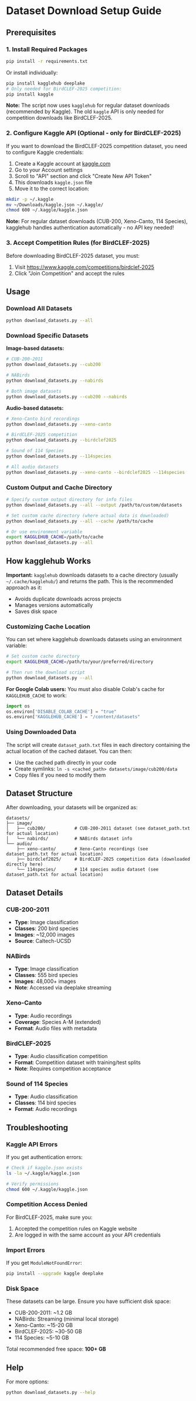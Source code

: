 # Dataset Download Setup Guide

## Prerequisites

### 1. Install Required Packages

```bash
pip install -r requirements.txt
```

Or install individually:
```bash
pip install kagglehub deeplake
# Only needed for BirdCLEF-2025 competition:
pip install kaggle
```

**Note:** The script now uses `kagglehub` for regular dataset downloads (recommended by Kaggle). The old `kaggle` API is only needed for competition downloads like BirdCLEF-2025.

### 2. Configure Kaggle API (Optional - only for BirdCLEF-2025)

If you want to download the BirdCLEF-2025 competition dataset, you need to configure Kaggle credentials:

1. Create a Kaggle account at [kaggle.com](https://www.kaggle.com)
2. Go to your Account settings
3. Scroll to "API" section and click "Create New API Token"
4. This downloads `kaggle.json` file
5. Move it to the correct location:

```bash
mkdir -p ~/.kaggle
mv ~/Downloads/kaggle.json ~/.kaggle/
chmod 600 ~/.kaggle/kaggle.json
```

**Note:** For regular dataset downloads (CUB-200, Xeno-Canto, 114 Species), kagglehub handles authentication automatically - no API key needed!

### 3. Accept Competition Rules (for BirdCLEF-2025)

Before downloading BirdCLEF-2025 dataset, you must:
1. Visit https://www.kaggle.com/competitions/birdclef-2025
2. Click "Join Competition" and accept the rules

## Usage

### Download All Datasets

```bash
python download_datasets.py --all
```

### Download Specific Datasets

**Image-based datasets:**
```bash
# CUB-200-2011
python download_datasets.py --cub200

# NABirds
python download_datasets.py --nabirds

# Both image datasets
python download_datasets.py --cub200 --nabirds
```

**Audio-based datasets:**
```bash
# Xeno-Canto bird recordings
python download_datasets.py --xeno-canto

# BirdCLEF-2025 competition
python download_datasets.py --birdclef2025

# Sound of 114 Species
python download_datasets.py --114species

# All audio datasets
python download_datasets.py --xeno-canto --birdclef2025 --114species
```

### Custom Output and Cache Directory

```bash
# Specify custom output directory for info files
python download_datasets.py --all --output /path/to/custom/datasets

# Set custom cache directory (where actual data is downloaded)
python download_datasets.py --all --cache /path/to/cache

# Or use environment variable
export KAGGLEHUB_CACHE=/path/to/cache
python download_datasets.py --all
```

## How kagglehub Works

**Important:** `kagglehub` downloads datasets to a cache directory (usually `~/.cache/kagglehub/`) and returns the path. This is the recommended approach as it:
- Avoids duplicate downloads across projects
- Manages versions automatically
- Saves disk space

### Customizing Cache Location

You can set where kagglehub downloads datasets using an environment variable:

```bash
# Set custom cache directory
export KAGGLEHUB_CACHE=/path/to/your/preferred/directory

# Then run the download script
python download_datasets.py --all
```

**For Google Colab users:** You must also disable Colab's cache for `KAGGLEHUB_CACHE` to work:

```python
import os
os.environ['DISABLE_COLAB_CACHE'] = "true"
os.environ['KAGGLEHUB_CACHE'] = "/content/datasets"
```

### Using Downloaded Data

The script will create `dataset_path.txt` files in each directory containing the actual location of the cached dataset. You can then:
- Use the cached path directly in your code
- Create symlinks: `ln -s <cached_path> datasets/image/cub200/data`
- Copy files if you need to modify them

## Dataset Structure

After downloading, your datasets will be organized as:

```
datasets/
├── image/
│   ├── cub200/           # CUB-200-2011 dataset (see dataset_path.txt for actual location)
│   └── nabirds/          # NABirds dataset info
└── audio/
    ├── xeno-canto/       # Xeno-Canto recordings (see dataset_path.txt for actual location)
    ├── birdclef2025/     # BirdCLEF-2025 competition data (downloaded directly here)
    └── 114species/       # 114 species audio dataset (see dataset_path.txt for actual location)
```

## Dataset Details

### CUB-200-2011
- **Type**: Image classification
- **Classes**: 200 bird species
- **Images**: ~12,000 images
- **Source**: Caltech-UCSD

### NABirds
- **Type**: Image classification
- **Classes**: 555 bird species
- **Images**: 48,000+ images
- **Note**: Accessed via deeplake streaming

### Xeno-Canto
- **Type**: Audio recordings
- **Coverage**: Species A-M (extended)
- **Format**: Audio files with metadata

### BirdCLEF-2025
- **Type**: Audio classification competition
- **Format**: Competition dataset with training/test splits
- **Note**: Requires competition acceptance

### Sound of 114 Species
- **Type**: Audio classification
- **Classes**: 114 bird species
- **Format**: Audio recordings

## Troubleshooting

### Kaggle API Errors

If you get authentication errors:
```bash
# Check if kaggle.json exists
ls -la ~/.kaggle/kaggle.json

# Verify permissions
chmod 600 ~/.kaggle/kaggle.json
```

### Competition Access Denied

For BirdCLEF-2025, make sure you:
1. Accepted the competition rules on Kaggle website
2. Are logged in with the same account as your API credentials

### Import Errors

If you get `ModuleNotFoundError`:
```bash
pip install --upgrade kaggle deeplake
```

### Disk Space

These datasets can be large. Ensure you have sufficient disk space:
- CUB-200-2011: ~1.2 GB
- NABirds: Streaming (minimal local storage)
- Xeno-Canto: ~15-20 GB
- BirdCLEF-2025: ~30-50 GB
- 114 Species: ~5-10 GB

Total recommended free space: **100+ GB**

## Help

For more options:
```bash
python download_datasets.py --help
```
